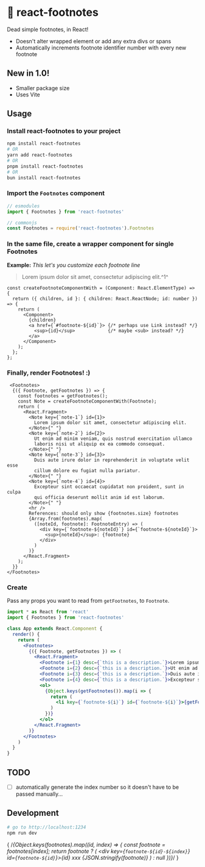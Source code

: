 # 👣 react-footnotes

Dead simple footnotes, in React!

- Doesn't alter wrapped element or add any extra divs or spans
- Automatically increments footnote identifier number with every new footnote

## New in 1.0!

- Smaller package size
- Uses Vite

## Usage

### Install react-footnotes to your project

```sh
npm install react-footnotes
# OR
yarn add react-footnotes
# OR
pnpm install react-footnotes
# OR
bun install react-footnotes
```

### Import the `Footnotes` component

```js
// esmodules
import { Footnotes } from 'react-footnotes'

// commonjs
const Footnotes = require('react-footnotes').Footnotes
```

### In the same file, create a wrapper component for single Footnotes

**Example:**
*This let's you customize each footnote line*
> Lorem ipsum dolor sit amet, consectetur adipiscing elit.^1^

```tsx
const createFootnoteComponentWith = (Component: React.ElementType) => {
  return ({ children, id }: { children: React.ReactNode; id: number }) => {
    return (
      <Component>
        {children}
        <a href={`#footnote-${id}`}> {/* perhaps use Link instead? */}
          <sup>{id}</sup>            {/* maybe <sub> instead? */}
        </a>
      </Component>
    );
  };
};
```

### Finally, render Footnotes! :)

```tsx
 <Footnotes>
  {({ Footnote, getFootnotes }) => {
    const footnotes = getFootnotes();
    const Note = createFootnoteComponentWith(Footnote);
    return (
      <React.Fragment>
        <Note key={`note-1`} id={1}>
          Lorem ipsum dolor sit amet, consectetur adipiscing elit.
        </Note>{" "}
        <Note key={`note-2`} id={2}>
          Ut enim ad minim veniam, quis nostrud exercitation ullamco
          laboris nisi ut aliquip ex ea commodo consequat.
        </Note>{" "}
        <Note key={`note-3`} id={3}>
          Duis aute irure dolor in reprehenderit in voluptate velit esse
          cillum dolore eu fugiat nulla pariatur.
        </Note>{" "}
        <Note key={`note-4`} id={4}>
          Excepteur sint occaecat cupidatat non proident, sunt in culpa
          qui officia deserunt mollit anim id est laborum.
        </Note>{" "}
        <hr />
        References: should only show {footnotes.size} footnotes
        {Array.from(footnotes).map(
          ([noteId, footnote]: FootnoteEntry) => (
            <div key={`footnote-${noteId}`} id={`footnote-${noteId}`}>
              <sup>{noteId}</sup>: {footnote}
            </div>
          )
        )}
      </React.Fragment>
    );
  }}
</Footnotes>
```

### Create

Pass any props you want to read from `getFootnotes`, to `Footnote`.

```jsx
import * as React from 'react'
import { Footnotes } from 'react-footnotes'

class App extends React.Component {
  render() {
    return (
      <Footnotes>
        {({ Footnote, getFootnotes }) => (
          <React.Fragment>
            <Footnote i={1} desc={`this is a description.`}>Lorem ipsum dolor sit amet, consectetur adipiscing elit.</Footnote> Text that doesnt need to be footnoted, can be passed as normal text.
            <Footnote i={2} desc={`this is a description.`}>Ut enim ad minim veniam, quis nostrud exercitation ullamco laboris nisi ut aliquip ex ea commodo consequat.</Footnote>
            <Footnote i={3} desc={`this is a description.`}>Duis aute irure dolor in reprehenderit in voluptate velit esse cillum dolore eu fugiat nulla pariatur.</Footnote>
            <Footnote i={4} desc={`this is a description.`}>Excepteur sint occaecat cupidatat non proident, sunt in culpa qui officia deserunt mollit anim id est laborum.</Footnote>
            <ol>
              {Object.keys(getFootnotes()).map(i => {
                return (
                  <li key={`footnote-${i}`} id={`footnote-${i}`}>{getFootnotes()[i].desc}</li>
                )
              })}
            </ol>
          </React.Fragment>
        )}
      </Footnotes>
    )
  }
}
```

## TODO

- [ ] automatically generate the index number so it doesn't have to be passed manually...

## Development

```sh
# go to http://localhost:1234
npm run dev
```


{
  /*{Object.keys(footnotes).map((id, index) => {
  const footnote = footnotes[index];
  return footnote ? (
    <div key={`footnote-${id}-${index}`} id={`footnote-${id}`}>{id} xxx {JSON.stringify(footnote)}</div>
  ) : null
})}*/
}
